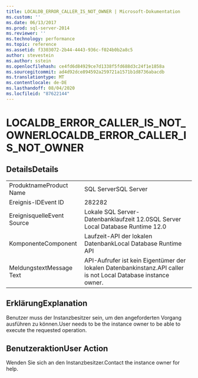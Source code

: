 ```yaml
---
title: LOCALDB_ERROR_CALLER_IS_NOT_OWNER | Microsoft-Dokumentation
ms.custom: ''
ms.date: 06/13/2017
ms.prod: sql-server-2014
ms.reviewer: ''
ms.technology: performance
ms.topic: reference
ms.assetid: f3303072-2b44-4443-936c-f024b0b2a8c5
author: stevestein
ms.author: sstein
ms.openlocfilehash: ce4fd6d84929ce7d1338f5fd688d3c24f1e1858a
ms.sourcegitcommit: ad4d92dce894592a259721a1571b1d8736abacdb
ms.translationtype: MT
ms.contentlocale: de-DE
ms.lasthandoff: 08/04/2020
ms.locfileid: "87622144"
---
```

# <a name="localdb_error_caller_is_not_owner"></a><span data-ttu-id="b7f00-102">LOCALDB_ERROR_CALLER_IS_NOT_OWNER</span><span class="sxs-lookup"><span data-stu-id="b7f00-102">LOCALDB_ERROR_CALLER_IS_NOT_OWNER</span></span>
    
## <a name="details"></a><span data-ttu-id="b7f00-103">Details</span><span class="sxs-lookup"><span data-stu-id="b7f00-103">Details</span></span>  
  
|||  
|-|-|  
|<span data-ttu-id="b7f00-104">Produktname</span><span class="sxs-lookup"><span data-stu-id="b7f00-104">Product Name</span></span>|<span data-ttu-id="b7f00-105">SQL Server</span><span class="sxs-lookup"><span data-stu-id="b7f00-105">SQL Server</span></span>|  
|<span data-ttu-id="b7f00-106">Ereignis-ID</span><span class="sxs-lookup"><span data-stu-id="b7f00-106">Event ID</span></span>|<span data-ttu-id="b7f00-107">282</span><span class="sxs-lookup"><span data-stu-id="b7f00-107">282</span></span>|  
|<span data-ttu-id="b7f00-108">Ereignisquelle</span><span class="sxs-lookup"><span data-stu-id="b7f00-108">Event Source</span></span>|<span data-ttu-id="b7f00-109">Lokale SQL Server-Datenbanklaufzeit 12.0</span><span class="sxs-lookup"><span data-stu-id="b7f00-109">SQL Server Local Database Runtime 12.0</span></span>|  
|<span data-ttu-id="b7f00-110">Komponente</span><span class="sxs-lookup"><span data-stu-id="b7f00-110">Component</span></span>|<span data-ttu-id="b7f00-111">Laufzeit-API der lokalen Datenbank</span><span class="sxs-lookup"><span data-stu-id="b7f00-111">Local Database Runtime API</span></span>|  
|<span data-ttu-id="b7f00-112">Meldungstext</span><span class="sxs-lookup"><span data-stu-id="b7f00-112">Message Text</span></span>|<span data-ttu-id="b7f00-113">API-Aufrufer ist kein Eigentümer der lokalen Datenbankinstanz.</span><span class="sxs-lookup"><span data-stu-id="b7f00-113">API caller is not Local Database instance owner.</span></span>|  
  
## <a name="explanation"></a><span data-ttu-id="b7f00-114">Erklärung</span><span class="sxs-lookup"><span data-stu-id="b7f00-114">Explanation</span></span>  
 <span data-ttu-id="b7f00-115">Benutzer muss der Instanzbesitzer sein, um den angeforderten Vorgang ausführen zu können.</span><span class="sxs-lookup"><span data-stu-id="b7f00-115">User needs to be the instance owner to be able to execute the requested operation.</span></span>  
  
## <a name="user-action"></a><span data-ttu-id="b7f00-116">Benutzeraktion</span><span class="sxs-lookup"><span data-stu-id="b7f00-116">User Action</span></span>  
 <span data-ttu-id="b7f00-117">Wenden Sie sich an den Instanzbesitzer.</span><span class="sxs-lookup"><span data-stu-id="b7f00-117">Contact the instance owner for help.</span></span>  
  
  
